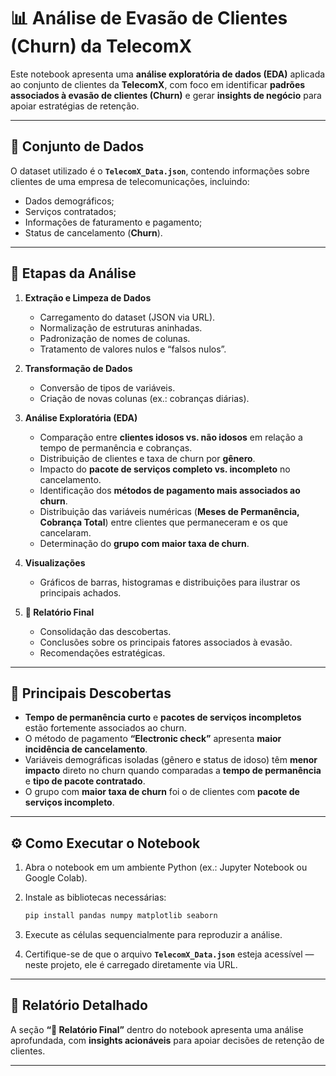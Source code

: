 # 📊 Análise de Evasão de Clientes (Churn) da TelecomX

Este notebook apresenta uma **análise exploratória de dados (EDA)** aplicada ao conjunto de clientes da **TelecomX**, com foco em identificar **padrões associados à evasão de clientes (Churn)** e gerar **insights de negócio** para apoiar estratégias de retenção.

---

## 📂 Conjunto de Dados

O dataset utilizado é o **`TelecomX_Data.json`**, contendo informações sobre clientes de uma empresa de telecomunicações, incluindo:

* Dados demográficos;
* Serviços contratados;
* Informações de faturamento e pagamento;
* Status de cancelamento (**Churn**).

---

## 🔎 Etapas da Análise

1. **Extração e Limpeza de Dados**

   * Carregamento do dataset (JSON via URL).
   * Normalização de estruturas aninhadas.
   * Padronização de nomes de colunas.
   * Tratamento de valores nulos e “falsos nulos”.

2. **Transformação de Dados**

   * Conversão de tipos de variáveis.
   * Criação de novas colunas (ex.: cobranças diárias).

3. **Análise Exploratória (EDA)**

   * Comparação entre **clientes idosos vs. não idosos** em relação a tempo de permanência e cobranças.
   * Distribuição de clientes e taxa de churn por **gênero**.
   * Impacto do **pacote de serviços completo vs. incompleto** no cancelamento.
   * Identificação dos **métodos de pagamento mais associados ao churn**.
   * Distribuição das variáveis numéricas (**Meses de Permanência, Cobrança Total**) entre clientes que permaneceram e os que cancelaram.
   * Determinação do **grupo com maior taxa de churn**.

4. **Visualizações**

   * Gráficos de barras, histogramas e distribuições para ilustrar os principais achados.

5. **📄 Relatório Final**

   * Consolidação das descobertas.
   * Conclusões sobre os principais fatores associados à evasão.
   * Recomendações estratégicas.

---

## 📌 Principais Descobertas

* **Tempo de permanência curto** e **pacotes de serviços incompletos** estão fortemente associados ao churn.
* O método de pagamento **“Electronic check”** apresenta **maior incidência de cancelamento**.
* Variáveis demográficas isoladas (gênero e status de idoso) têm **menor impacto** direto no churn quando comparadas a **tempo de permanência** e **tipo de pacote contratado**.
* O grupo com **maior taxa de churn** foi o de clientes com **pacote de serviços incompleto**.

---

## ⚙️ Como Executar o Notebook

1. Abra o notebook em um ambiente Python (ex.: Jupyter Notebook ou Google Colab).
2. Instale as bibliotecas necessárias:

   ```bash
   pip install pandas numpy matplotlib seaborn
   ```
3. Execute as células sequencialmente para reproduzir a análise.
4. Certifique-se de que o arquivo **`TelecomX_Data.json`** esteja acessível — neste projeto, ele é carregado diretamente via URL.

---

## 📑 Relatório Detalhado

A seção **“📄 Relatório Final”** dentro do notebook apresenta uma análise aprofundada, com **insights acionáveis** para apoiar decisões de retenção de clientes.

---

